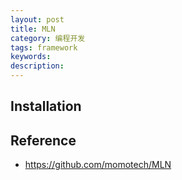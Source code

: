 ```yaml
---
layout: post
title: MLN
category: 编程开发
tags: framework
keywords: 
description: 
---
```


## Installation


## Reference

* <https://github.com/momotech/MLN>